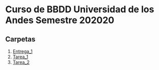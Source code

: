 # Curso de BBDD Universidad de los Andes Semestre 202020

## Carpetas

1. [Entrega_1](BBDD/Entrega_1/Entrega_1.md)
2. [Tarea_1](BBDD/Tarea_1/Tarea_1.md)
3. [Tarea_2](BBDD/Tarea_2/Tarea_2.md)